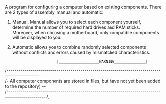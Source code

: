 A program for configuring a computer based on existing components.
There are 2 types of assembly: manual and automatic: 
  1. Manual. Manual allows you to select each component yourself, determine the number of required hard drives and RAM sticks. Moreover, when choosing a         motherboard, only compatible components will be displayed to you.
  2. Automatic allows you to combine randomly selected components without conflicts and errors caused by mismatched characteristics.

                             |__________________WARNING______________|
  /----------------------------------------------------------------------------------------------\
 /- All computer components are stored in files, but have not yet been added to the repository) --\
/--------------------------------------------------------------------------------------------------\





